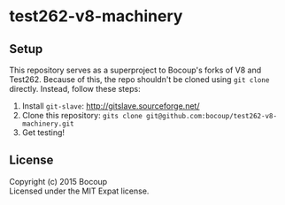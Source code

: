 # test262-v8-machinery

## Setup

This repository serves as a superproject to Bocoup's forks of V8 and Test262.
Because of this, the repo shouldn't be cloned using `git clone` directly.
Instead, follow these steps:

1. Install `git-slave`: http://gitslave.sourceforge.net/
2. Clone this repository: `gits clone
   git@github.com:bocoup/test262-v8-machinery.git`
3. Get testing!

## License

Copyright (c) 2015 Bocoup  
Licensed under the MIT Expat license.
